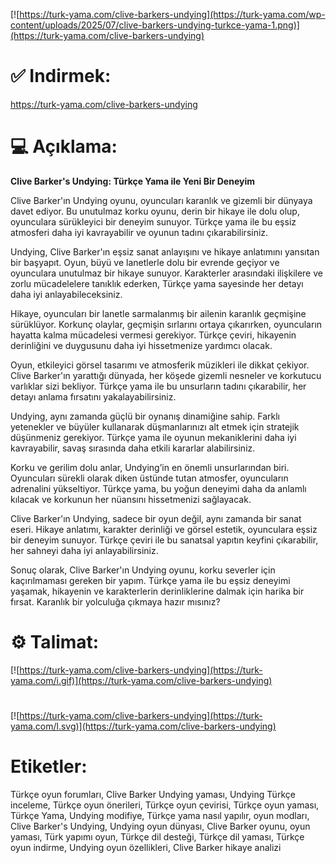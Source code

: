 [![https://turk-yama.com/clive-barkers-undying](https://turk-yama.com/wp-content/uploads/2025/07/clive-barkers-undying-turkce-yama-1.png)](https://turk-yama.com/clive-barkers-undying)
# ✅ Indirmek:
https://turk-yama.com/clive-barkers-undying
# 💻 Açıklama:
**Clive Barker's Undying: Türkçe Yama ile Yeni Bir Deneyim**

Clive Barker'ın Undying oyunu, oyuncuları karanlık ve gizemli bir dünyaya davet ediyor. Bu unutulmaz korku oyunu, derin bir hikaye ile dolu olup, oyunculara sürükleyici bir deneyim sunuyor. Türkçe yama ile bu eşsiz atmosferi daha iyi kavrayabilir ve oyunun tadını çıkarabilirsiniz.

Undying, Clive Barker'ın eşsiz sanat anlayışını ve hikaye anlatımını yansıtan bir başyapıt. Oyun, büyü ve lanetlerle dolu bir evrende geçiyor ve oyunculara unutulmaz bir hikaye sunuyor. Karakterler arasındaki ilişkilere ve zorlu mücadelelere tanıklık ederken, Türkçe yama sayesinde her detayı daha iyi anlayabileceksiniz.

Hikaye, oyuncuları bir lanetle sarmalanmış bir ailenin karanlık geçmişine sürüklüyor. Korkunç olaylar, geçmişin sırlarını ortaya çıkarırken, oyuncuların hayatta kalma mücadelesi vermesi gerekiyor. Türkçe çeviri, hikayenin derinliğini ve duygusunu daha iyi hissetmenize yardımcı olacak.

Oyun, etkileyici görsel tasarımı ve atmosferik müzikleri ile dikkat çekiyor. Clive Barker'ın yarattığı dünyada, her köşede gizemli nesneler ve korkutucu varlıklar sizi bekliyor. Türkçe yama ile bu unsurların tadını çıkarabilir, her detayı anlama fırsatını yakalayabilirsiniz.

Undying, aynı zamanda güçlü bir oynanış dinamiğine sahip. Farklı yetenekler ve büyüler kullanarak düşmanlarınızı alt etmek için stratejik düşünmeniz gerekiyor. Türkçe yama ile oyunun mekaniklerini daha iyi kavrayabilir, savaş sırasında daha etkili kararlar alabilirsiniz.

Korku ve gerilim dolu anlar, Undying’in en önemli unsurlarından biri. Oyuncuları sürekli olarak diken üstünde tutan atmosfer, oyuncuların adrenalini yükseltiyor. Türkçe yama, bu yoğun deneyimi daha da anlamlı kılacak ve korkunun her nüansını hissetmenizi sağlayacak.

Clive Barker'ın Undying, sadece bir oyun değil, aynı zamanda bir sanat eseri. Hikaye anlatımı, karakter derinliği ve görsel estetik, oyunculara eşsiz bir deneyim sunuyor. Türkçe çeviri ile bu sanatsal yapıtın keyfini çıkarabilir, her sahneyi daha iyi anlayabilirsiniz.

Sonuç olarak, Clive Barker'ın Undying oyunu, korku severler için kaçırılmaması gereken bir yapım. Türkçe yama ile bu eşsiz deneyimi yaşamak, hikayenin ve karakterlerin derinliklerine dalmak için harika bir fırsat. Karanlık bir yolculuğa çıkmaya hazır mısınız?
# ⚙️ Talimat:
[![https://turk-yama.com/clive-barkers-undying](https://turk-yama.com/i.gif)](https://turk-yama.com/clive-barkers-undying)
#
[![https://turk-yama.com/clive-barkers-undying](https://turk-yama.com/l.svg)](https://turk-yama.com/clive-barkers-undying)
# Etiketler:
Türkçe oyun forumları, Clive Barker Undying yaması, Undying Türkçe inceleme, Türkçe oyun önerileri, Türkçe oyun çevirisi, Türkçe oyun yaması, Türkçe Yama, Undying modifiye, Türkçe yama nasıl yapılır, oyun modları, Clive Barker's Undying, Undying oyun dünyası, Clive Barker oyunu, oyun yaması, Türk yapımı oyun, Türkçe dil desteği, Türkçe dil yaması, Türkçe oyun indirme, Undying oyun özellikleri, Clive Barker hikaye analizi


